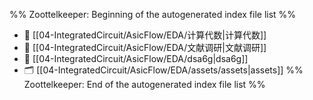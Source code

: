 %% Zoottelkeeper: Beginning of the autogenerated index file list  %%
- 📄 [[04-IntegratedCircuit/AsicFlow/EDA/计算代数|计算代数]]
- 📄 [[04-IntegratedCircuit/AsicFlow/EDA/文献调研|文献调研]]
- 📄 [[04-IntegratedCircuit/AsicFlow/EDA/dsa6g|dsa6g]]
- 🗂️ [[04-IntegratedCircuit/AsicFlow/EDA/assets/assets|assets]]
%% Zoottelkeeper: End of the autogenerated index file list  %%
